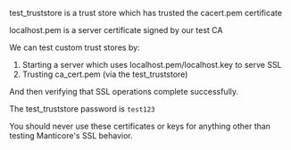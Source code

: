 test_truststore is a trust store which has trusted the cacert.pem certificate

localhost.pem is a server certificate signed by our test CA

We can test custom trust stores by:

1. Starting a server which uses localhost.pem/localhost.key to serve SSL
2. Trusting ca_cert.pem (via the test_truststore)

And then verifying that SSL operations complete successfully.

The test_truststore password is `test123`

You should never use these certificates or keys for anything other than testing Manticore's SSL behavior.
